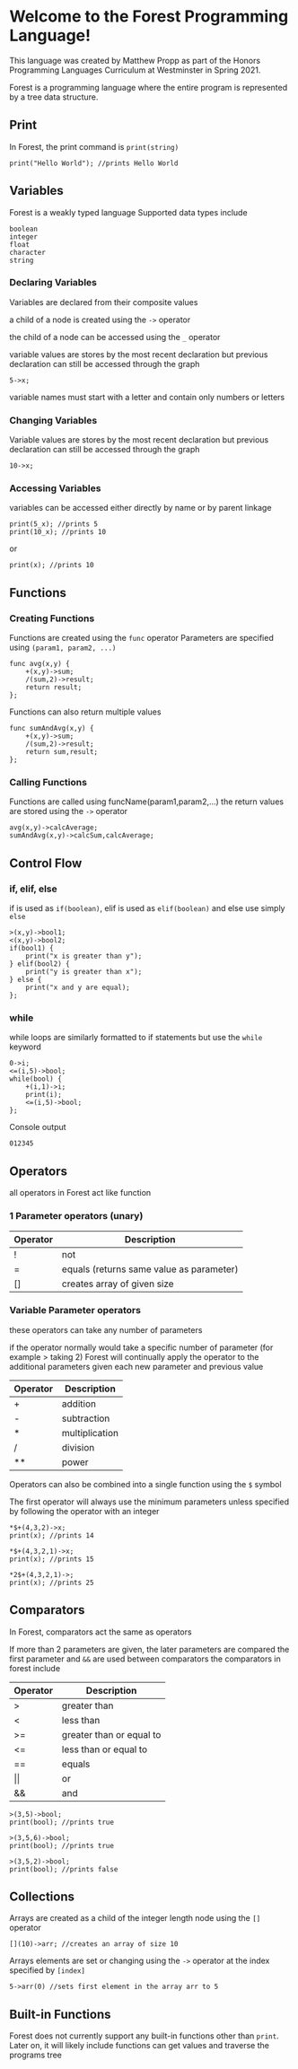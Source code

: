 # Welcome to the Forest Programming Language!

This language was created by Matthew Propp as part of the Honors Programming
Languages Curriculum at Westminster in Spring 2021.

Forest is a programming language where the entire program is represented
by a tree data structure.

## Print
In Forest, the print command is `print(string)`
```
print("Hello World"); //prints Hello World
```

## Variables
Forest is a weakly typed language
Supported data types include
```
boolean
integer
float
character
string
```
### Declaring Variables
Variables are declared from their composite values

a child of a node is created using the `->` operator

the child of a node can be accessed using the `_` operator

variable values are stores by the most recent declaration but previous declaration can still be accessed through the graph
```
5->x;
```
variable names must start with a letter and contain only numbers or letters
### Changing Variables
Variable values are stores by the most recent declaration but previous declaration can still be accessed through the graph
```
10->x;
```
### Accessing Variables
variables can be accessed either directly by name or by parent linkage
```
print(5_x); //prints 5
print(10_x); //prints 10
```
or
```
print(x); //prints 10
```
## Functions
### Creating Functions
Functions are created using the `func` operator
Parameters are specified using `(param1, param2, ...)`
```
func avg(x,y) {
    +(x,y)->sum;
    /(sum,2)->result;
    return result;
};
```
Functions can also return multiple values
```
func sumAndAvg(x,y) {
    +(x,y)->sum;
    /(sum,2)->result;
    return sum,result;
};
```
### Calling Functions
Functions are called using funcName(param1,param2,...)
the return values are stored using the `->` operator
```
avg(x,y)->calcAverage;
sumAndAvg(x,y)->calcSum,calcAverage;
```

## Control Flow
### if, elif, else
if is used as `if(boolean)`, elif is used as `elif(boolean)` and else use simply `else`
```
>(x,y)->bool1;
<(x,y)->bool2;
if(bool1) {
    print("x is greater than y");
} elif(bool2) {
    print("y is greater than x");
} else {
    print("x and y are equal);
};
```
### while
while loops are similarly formatted to if statements but use the `while` keyword
```
0->i;
<=(i,5)->bool;
while(bool) {
    +(i,1)->i;
    print(i);
    <=(i,5)->bool;
};
```
Console output
```
012345
```
## Operators
all operators in Forest act like function
### 1 Parameter operators (unary)

| Operator  | Description |
| ------------- | ------------- |
| !  | not  |
| =  | equals (returns same value as parameter)  |
| [] | creates array of given size |

### Variable Parameter operators
these operators can take any number of parameters

if the operator normally would take a specific number of parameter (for example > taking 2)
Forest will continually apply the operator to the additional parameters given each new parameter and previous value

| Operator  | Description |
| ------------- | ------------- |
| +  | addition  |
| -  | subtraction  |
| * | multiplication |
| / | division |
| ** | power |

Operators can also be combined into a single function using the `$` symbol

The first operator will always use the minimum parameters unless specified by following the operator with an integer

```
*$+(4,3,2)->x;
print(x); //prints 14

*$+(4,3,2,1)->x;
print(x); //prints 15

*2$+(4,3,2,1)->;
print(x); //prints 25
```
## Comparators
In Forest, comparators act the same as operators

If more than 2 parameters are given, the later parameters 
are compared the first parameter and `&&` are used between comparators
the comparators in forest include

| Operator  | Description |
| ------------- | ------------- |
| &gt; | greater than  |
| <  | less than  |
| >= | greater than or equal to |
| <= | less than or equal to |
| == | equals |
| &#124;&#124; | or |
| && | and|

```
>(3,5)->bool;
print(bool); //prints true

>(3,5,6)->bool;
print(bool); //prints true

>(3,5,2)->bool;
print(bool); //prints false
```
## Collections
Arrays are created as a child of the integer length node using the `[]` operator
```
[](10)->arr; //creates an array of size 10
```
Arrays elements are set or changing using the `->` operator at the index specified by `[index]`
```
5->arr(0) //sets first element in the array arr to 5
```

## Built-in Functions
Forest does not currently support any built-in functions other than `print`.
Later on, it will likely include functions can get values and traverse the programs tree